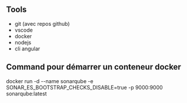 ## Tools
- git (avec repos github)
- vscode
- docker
- nodejs
- cli angular


## Command pour démarrer un conteneur docker
docker run -d --name sonarqube -e SONAR_ES_BOOTSTRAP_CHECKS_DISABLE=true -p 9000:9000 sonarqube:latest